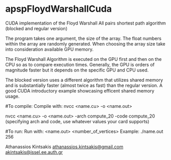 # apspFloydWarshallCuda
CUDA implementation of the Floyd Warshall All pairs shortest path algorithm (blocked and regular version)

The program takes one argument, the size of the array. The float numbers within the array are randomly generated. When choosing the array size take into consideration available GPU memory.

The Floyd Warshall Algorithm is executed on the GPU first and then on the CPU so as to compare execution times. Generally, the GPU is orders of magnitude faster but it depends on the specific GPU and CPU used.

The blocked version uses a different algorithm that utilizes shared memory and is substantially faster (almost twice as fast) than the regular version. 
A good CUDA introductory example showcasing efficent shared memory usage. 

#To compile: 
Compile with: nvcc <name.cu> -o <name.out>

nvcc <name.cu> -o <name.out> -arch compute_20 -code compute_20 (specifying arch and code, use whatever values your card supports)

#To run:
Run with: <name.out> <number_of_vertices>
Example: ./name.out 256

Athanassios Kintsakis
athanassios.kintsakis@gmail.com
akintsakis@issel.ee.auth.gr
